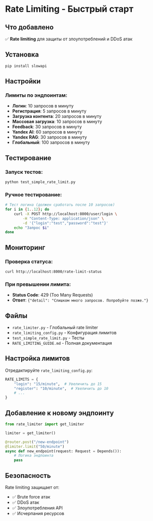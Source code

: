 # Rate Limiting - Быстрый старт

## Что добавлено

✅ **Rate limiting** для защиты от злоупотреблений и DDoS атак

## Установка

```bash
pip install slowapi
```

## Настройки

### Лимиты по эндпоинтам:
- **Логин**: 10 запросов в минуту
- **Регистрация**: 5 запросов в минуту  
- **Загрузка контента**: 20 запросов в минуту
- **Массовая загрузка**: 10 запросов в минуту
- **Feedback**: 30 запросов в минуту
- **Yandex AI**: 60 запросов в минуту
- **Yandex RAG**: 30 запросов в минуту
- **Глобальный**: 100 запросов в минуту

## Тестирование

### Запуск тестов:
```bash
python test_simple_rate_limit.py
```

### Ручное тестирование:
```bash
# Тест логина (должен сработать после 10 запросов)
for i in {1..12}; do
    curl -X POST http://localhost:8000/user/login \
        -H "Content-Type: application/json" \
        -d '{"login":"test","password":"test"}'
    echo "Запрос $i"
done
```

## Мониторинг

### Проверка статуса:
```bash
curl http://localhost:8000/rate-limit-status
```

### При превышении лимита:
- **Status Code**: 429 (Too Many Requests)
- **Ответ**: `{"detail": "Слишком много запросов. Попробуйте позже."}`

## Файлы

- `rate_limiter.py` - Глобальный rate limiter
- `rate_limiting_config.py` - Конфигурация лимитов
- `test_simple_rate_limit.py` - Тесты
- `RATE_LIMITING_GUIDE.md` - Полная документация

## Настройка лимитов

Отредактируйте `rate_limiting_config.py`:

```python
RATE_LIMITS = {
    "login": "15/minute",  # Увеличить до 15
    "register": "10/minute",  # Увеличить до 10
    # ...
}
```

## Добавление к новому эндпоинту

```python
from rate_limiter import get_limiter

limiter = get_limiter()

@router.post("/new-endpoint")
@limiter.limit("50/minute")
async def new_endpoint(request: Request = Depends()):
    # Логика эндпоинта
    pass
```

## Безопасность

Rate limiting защищает от:
- ✅ Brute force атак
- ✅ DDoS атак  
- ✅ Злоупотребления API
- ✅ Исчерпания ресурсов

